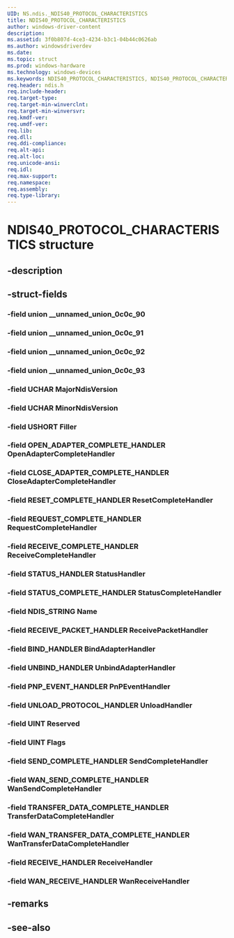 ```yaml
---
UID: NS.ndis._NDIS40_PROTOCOL_CHARACTERISTICS
title: NDIS40_PROTOCOL_CHARACTERISTICS
author: windows-driver-content
description: 
ms.assetid: 3f0b807d-4ce3-4234-b3c1-04b44c0626ab
ms.author: windowsdriverdev
ms.date: 
ms.topic: struct
ms.prod: windows-hardware
ms.technology: windows-devices
ms.keywords: NDIS40_PROTOCOL_CHARACTERISTICS, NDIS40_PROTOCOL_CHARACTERISTICS
req.header: ndis.h
req.include-header:
req.target-type:
req.target-min-winverclnt:
req.target-min-winversvr:
req.kmdf-ver:
req.umdf-ver:
req.lib:
req.dll:
req.ddi-compliance:
req.alt-api:
req.alt-loc:
req.unicode-ansi:
req.idl:
req.max-support:
req.namespace:
req.assembly:
req.type-library:
---
```


# NDIS40_PROTOCOL_CHARACTERISTICS structure

## -description



## -struct-fields

### -field union __unnamed_union_0c0c_90			
 	
### -field union __unnamed_union_0c0c_91			
 	
### -field union __unnamed_union_0c0c_92			
 	
### -field union __unnamed_union_0c0c_93			
 	
### -field UCHAR MajorNdisVersion			
 	
### -field UCHAR MinorNdisVersion			
 	
### -field USHORT Filler			
 	
### -field OPEN_ADAPTER_COMPLETE_HANDLER OpenAdapterCompleteHandler			
 	
### -field CLOSE_ADAPTER_COMPLETE_HANDLER CloseAdapterCompleteHandler			
 	
### -field RESET_COMPLETE_HANDLER ResetCompleteHandler			
 	
### -field REQUEST_COMPLETE_HANDLER RequestCompleteHandler			
 	
### -field RECEIVE_COMPLETE_HANDLER ReceiveCompleteHandler			
 	
### -field STATUS_HANDLER StatusHandler			
 	
### -field STATUS_COMPLETE_HANDLER StatusCompleteHandler			
 	
### -field NDIS_STRING Name			
 	
### -field RECEIVE_PACKET_HANDLER ReceivePacketHandler			
 	
### -field BIND_HANDLER BindAdapterHandler			
 	
### -field UNBIND_HANDLER UnbindAdapterHandler			
 	
### -field PNP_EVENT_HANDLER PnPEventHandler			
 	
### -field UNLOAD_PROTOCOL_HANDLER UnloadHandler			
 	
### -field UINT Reserved			
 	
### -field UINT Flags			
 	
### -field SEND_COMPLETE_HANDLER SendCompleteHandler			
 	
### -field WAN_SEND_COMPLETE_HANDLER WanSendCompleteHandler			
 	
### -field TRANSFER_DATA_COMPLETE_HANDLER TransferDataCompleteHandler			
 	
### -field WAN_TRANSFER_DATA_COMPLETE_HANDLER WanTransferDataCompleteHandler			
 	
### -field RECEIVE_HANDLER ReceiveHandler			
 	
### -field WAN_RECEIVE_HANDLER WanReceiveHandler			
 	
## -remarks

## -see-also